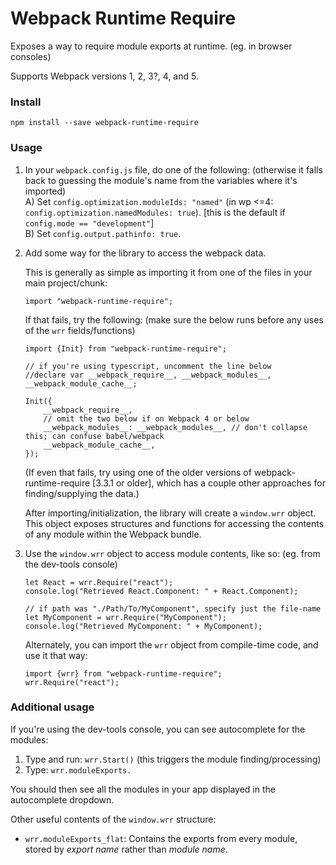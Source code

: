 # Webpack Runtime Require

Exposes a way to require module exports at runtime. (eg. in browser consoles)

Supports Webpack versions 1, 2, 3?, 4, and 5.

### Install

```
npm install --save webpack-runtime-require
```

### Usage

1) In your `webpack.config.js` file, do one of the following: (otherwise it falls back to guessing the module's name from the variables where it's imported)  
	A) Set `config.optimization.moduleIds: "named"` (in wp <=4: `config.optimization.namedModules: true`). [this is the default if `config.mode == "development"`]  
	B) Set `config.output.pathinfo: true`.  

2) Add some way for the library to access the webpack data.

	This is generally as simple as importing it from one of the files in your main project/chunk:
	```
	import "webpack-runtime-require";
	```
	If that fails, try the following: (make sure the below runs before any uses of the `wrr` fields/functions)
	```
	import {Init} from "webpack-runtime-require";

	// if you're using typescript, uncomment the line below
	//declare var __webpack_require__, __webpack_modules__, __webpack_module_cache__;

	Init({
		__webpack_require__,
		// omit the two below if on Webpack 4 or below
		__webpack_modules__: __webpack_modules__, // don't collapse this; can confuse babel/webpack
		__webpack_module_cache__,
	});
	```
	(If even that fails, try using one of the older versions of webpack-runtime-require [3.3.1 or older], which has a couple other approaches for finding/supplying the data.)

	After importing/initialization, the library will create a `window.wrr` object. This object exposes structures and functions for accessing the contents of any module within the Webpack bundle.

3) Use the `window.wrr` object to access module contents, like so: (eg. from the dev-tools console)
	```
	let React = wrr.Require("react");
	console.log("Retrieved React.Component: " + React.Component);

	// if path was "./Path/To/MyComponent", specify just the file-name
	let MyComponent = wrr.Require("MyComponent");
	console.log("Retrieved MyComponent: " + MyComponent);
	```

	Alternately, you can import the `wrr` object from compile-time code, and use it that way:
	```
	import {wrr} from "webpack-runtime-require";
	wrr.Require("react");
	```

### Additional usage

If you're using the dev-tools console, you can see autocomplete for the modules:

1) Type and run: `wrr.Start()` (this triggers the module finding/processing)
2) Type: `wrr.moduleExports.`

You should then see all the modules in your app displayed in the autocomplete dropdown.

Other useful contents of the `window.wrr` structure:
* `wrr.moduleExports_flat`: Contains the exports from every module, stored by *export name* rather than *module name*.